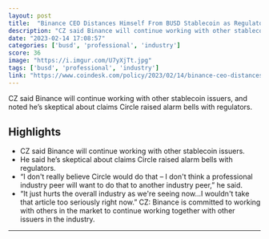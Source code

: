 ```yaml
---
layout: post
title:  "Binance CEO Distances Himself From BUSD Stablecoin as Regulators Act"
description: "CZ said Binance will continue working with other stablecoin issuers, and noted he’s skeptical about claims Circle raised alarm bells with regulators."
date: "2023-02-14 17:08:57"
categories: ['busd', 'professional', 'industry']
score: 36
image: "https://i.imgur.com/U7yXjTt.jpg"
tags: ['busd', 'professional', 'industry']
link: "https://www.coindesk.com/policy/2023/02/14/binance-ceo-distances-himself-from-busd-stablecoin-as-regulators-act/"
---
```


CZ said Binance will continue working with other stablecoin issuers, and noted he’s skeptical about claims Circle raised alarm bells with regulators.

## Highlights

- CZ said Binance will continue working with other stablecoin issuers.
- He said he’s skeptical about claims Circle raised alarm bells with regulators.
- “I don't really believe Circle would do that – I don't think a professional industry peer will want to do that to another industry peer,” he said.
- “It just hurts the overall industry as we're seeing now...I wouldn't take that article too seriously right now.” CZ: Binance is committed to working with others in the market to continue working together with other issuers in the industry.

---
